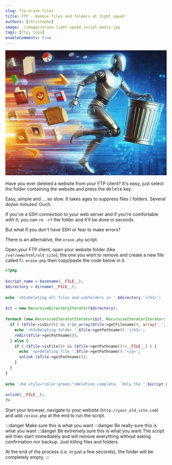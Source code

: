```yaml
---
slug: ftp-erase-files
title: FTP - Remove files and folders at light speed
authors: [christophe]
image: ./images/erase-light-speed_social_media.jpg
tags: [ftp, tips]
enableComments: true
---
```

<!-- cspell:ignore subfolders -->
![FTP - Remove files and folders at light speed](./images/erase-light-speed_banner.jpg)

Have you ever deleted a website from your FTP client? It's easy, just select the folder containing the website and press the <kbd>delete</kbd> key.

Easy, simple and ... so slow. It takes ages to suppress files / folders. Several dozen minutes! Ouch.

If you've a SSH connection to your web server and if you're comfortable with it; you can `rm -rf` the folder and it'll be done in seconds.

But what if you don't have SSH or fear to make errors?

There is an alternative, the `erase.php` script.

<!-- truncate -->

Open your FTP client, open your website folder (like `/var/www/html/old_site`); the one you wish to remove and create a new file called f.i. `erase.php` then copy/paste the code below in it.

```php
<?php

$script_name = basename(__FILE__);
$directory = dirname(__FILE__);

echo '<h1>Deleting all files and subfolders in '.$directory.'</h1>';

$it = new RecursiveDirectoryIterator($directory);

foreach (new RecursiveIteratorIterator($it, RecursiveIteratorIterator::CHILD_FIRST) as $file) {
  if ( ($file->isDir()) && (!in_array($file->getFilename(), array('.', '..'))) ){
    echo '<h3>Deleting folder '.$file->getPathname().'</h3>';
    rmdir($file->getPathname());
  } else {
    if ( ($file->isFile()) && ($file->getPathname()!=__FILE__) ) {
      echo '<p>Deleting file '.$file->getPathname().'</p>';
      unlink ($file->getPathname());
    }
  }
}

echo '<h4 style="color:green;">Deletion complete.  Only the '.$script_name.' file remains in the folder.</h4>';

unlink(__FILE__);
?>
```

Start your browser, navigate to your website (`http://your_old_site.com`) and add `/erase.php` at the end to run the script.

:::danger Make sure this is what you want
:::danger Be really sure this is what you want
:::danger Be extremely sure this is what you want
The script will then start immediately and will remove everything without asking confirmation nor backup. Just killing files and folders.

At the end of the process (i.e. in just a few seconds), the folder will be completely empty.
:::

